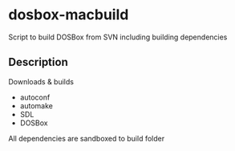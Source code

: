 # dosbox-macbuild
Script to build DOSBox from SVN including building dependencies

Description
-----------
Downloads & builds
- autoconf
- automake
- SDL
- DOSBox

All dependencies are sandboxed to build folder
